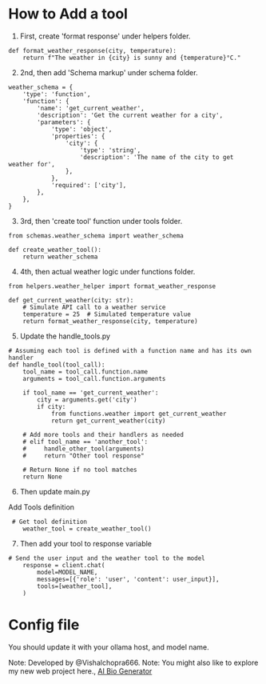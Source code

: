 # How to Add a tool


1. First, create 'format response' under helpers folder. 

```
def format_weather_response(city, temperature):
    return f"The weather in {city} is sunny and {temperature}°C."
```

2. 2nd, then add 'Schema markup' under schema folder.

```
weather_schema = {
    'type': 'function',
    'function': {
        'name': 'get_current_weather',
        'description': 'Get the current weather for a city',
        'parameters': {
            'type': 'object',
            'properties': {
                'city': {
                    'type': 'string',
                    'description': 'The name of the city to get weather for',
                },
            },
            'required': ['city'],
        },
    },
}
```

3. 3rd, then 'create tool' function under tools folder.

```
from schemas.weather_schema import weather_schema

def create_weather_tool():
    return weather_schema

```

4. 4th, then actual weather logic under functions folder.

```
from helpers.weather_helper import format_weather_response

def get_current_weather(city: str):
    # Simulate API call to a weather service
    temperature = 25  # Simulated temperature value
    return format_weather_response(city, temperature)
```

5. Update the handle_tools.py

```
# Assuming each tool is defined with a function name and has its own handler
def handle_tool(tool_call):
    tool_name = tool_call.function.name
    arguments = tool_call.function.arguments

    if tool_name == 'get_current_weather':
        city = arguments.get('city')
        if city:
            from functions.weather import get_current_weather
            return get_current_weather(city)

    # Add more tools and their handlers as needed
    # elif tool_name == 'another_tool':
    #     handle_other_tool(arguments)
    #     return "Other tool response"

    # Return None if no tool matches
    return None
```

6. Then update main.py

Add Tools definition

```
 # Get tool definition
    weather_tool = create_weather_tool()
```

7. Then add your tool to response variable

```
# Send the user input and the weather tool to the model
    response = client.chat(
        model=MODEL_NAME,
        messages=[{'role': 'user', 'content': user_input}],
        tools=[weather_tool],
    )
```


# Config file

You should update it with your ollama host, and model name.


Note: Developed by @Vishalchopra666.
Note: You might also like to explore my new web project here., [AI Bio Generator](https://quicksocialbio.com)